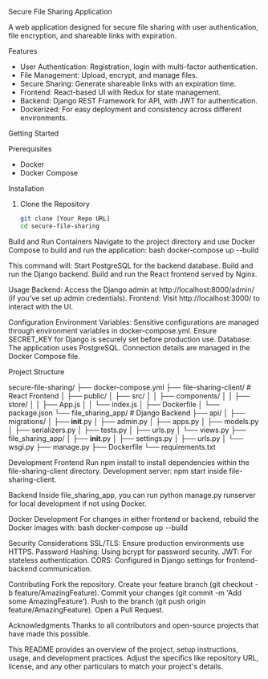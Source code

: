 
Secure File Sharing Application

A web application designed for secure file sharing with user authentication, file encryption, and shareable links with expiration.

Features

- User Authentication: Registration, login with multi-factor authentication.
- File Management: Upload, encrypt, and manage files.
- Secure Sharing: Generate shareable links with an expiration time.
- Frontend: React-based UI with Redux for state management.
- Backend: Django REST Framework for API, with JWT for authentication.
- Dockerized: For easy deployment and consistency across different environments.

 Getting Started

 Prerequisites

- Docker
- Docker Compose

 Installation

1. Clone the Repository

   ```bash
   git clone [Your Repo URL]
   cd secure-file-sharing
Build and Run Containers
Navigate to the project directory and use Docker Compose to build and run the application:
bash
docker-compose up --build

This command will:
Start PostgreSQL for the backend database.
Build and run the Django backend.
Build and run the React frontend served by Nginx.

Usage
Backend: Access the Django admin at http://localhost:8000/admin/ (if you've set up admin credentials).
Frontend: Visit http://localhost:3000/ to interact with the UI.

Configuration
Environment Variables: Sensitive configurations are managed through environment variables in docker-compose.yml. Ensure SECRET_KEY for Django is securely set before production use.
Database: The application uses PostgreSQL. Connection details are managed in the Docker Compose file.



Project Structure

secure-file-sharing/
├── docker-compose.yml
├── file-sharing-client/     # React Frontend
│   ├── public/
│   ├── src/
│   │   ├── components/
│   │   ├── store/
│   │   ├── App.js
│   │   └── index.js
│   ├── Dockerfile
│   └── package.json
└── file_sharing_app/       # Django Backend
    ├── api/
    │   ├── migrations/
    │   ├── __init__.py
    │   ├── admin.py
    │   ├── apps.py
    │   ├── models.py
    │   ├── serializers.py
    │   ├── tests.py
    │   ├── urls.py
    │   └── views.py
    ├── file_sharing_app/
    │   ├── __init__.py
    │   ├── settings.py
    │   ├── urls.py
    │   └── wsgi.py
    ├── manage.py
    ├── Dockerfile
    └── requirements.txt

Development
Frontend
Run npm install to install dependencies within the file-sharing-client directory.
Development server: npm start inside file-sharing-client.

Backend
Inside file_sharing_app, you can run python manage.py runserver for local development if not using Docker.

Docker Development
For changes in either frontend or backend, rebuild the Docker images with:
bash
docker-compose up --build

Security Considerations
SSL/TLS: Ensure production environments use HTTPS.
Password Hashing: Using bcrypt for password security.
JWT: For stateless authentication.
CORS: Configured in Django settings for frontend-backend communication.

Contributing
Fork the repository.
Create your feature branch (git checkout -b feature/AmazingFeature).
Commit your changes (git commit -m 'Add some AmazingFeature').
Push to the branch (git push origin feature/AmazingFeature).
Open a Pull Request.



Acknowledgments
Thanks to all contributors and open-source projects that have made this possible.


This README provides an overview of the project, setup instructions, usage, and development practices. Adjust the specifics like repository URL, license, and any other particulars to match your project's details.

